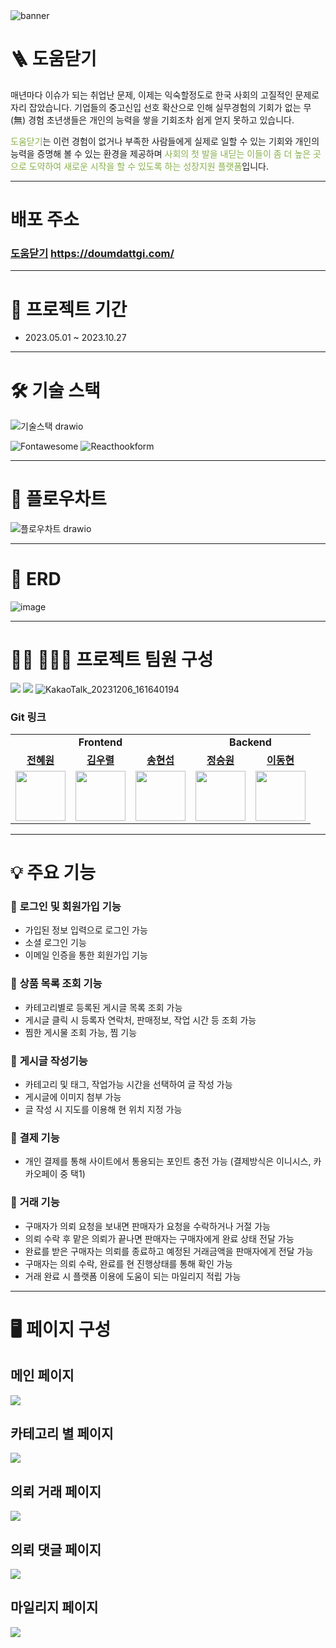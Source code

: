 <img src="https://i.postimg.cc/50wjX27B/doumdattgi-banner.png" alt="banner" />

# 🪜 도움닫기

매년마다 이슈가 되는 취업난 문제,
이제는 익숙할정도로 한국 사회의 고질적인 문제로 자리 잡았습니다.
기업들의 중고신입 선호 확산으로 인해 실무경험의 기회가 없는 무(無) 경험 초년생들은
개인의 능력을 쌓을 기회조차 쉽게 얻지 못하고 있습니다.

<span style="color: #88b04b">도움닫기</span>는 이런 경험이 없거나 부족한 사람들에게 실제로 일할 수 있는 기회와 개인의 능력을 증명해 볼 수 있는 환경을 제공하며 <span style="color: #88b04b">사회의 첫 발을 내딛는 이들이 좀 더 높은 곳으로 도약하여 새로운 시작을 할 수 있도록 하는 성장지원 플랫폼</span>입니다.

---

# 배포 주소

### [도움닫기](http://doumdattgi.com/) https://doumdattgi.com/

---

# 📆 프로젝트 기간

- 2023.05.01 ~ 2023.10.27

---

# 🛠 기술 스택

![기술스택 drawio](https://github.com/code-bootcamp/doumdattgi_server/assets/115931848/9daf97d2-60fe-4c51-a51d-afb45d76035d)

![Fontawesome](https://img.shields.io/badge/fontawesome-339AF0?style=for-the-badge&logo=fontawesome&logoColor=white)
![Reacthookform](https://img.shields.io/badge/reacthookform-EC5990?style=for-the-badge&logo=reacthookform&logoColor=white)
<br>

---

# 📌 플로우차트

![플로우차트 drawio](https://github.com/orca7142/doumdattgi_server-1/assets/115931848/d8aec927-f0bc-415c-9ca3-a24bc9ec3827)

---

# 📌 ERD

![image](https://github.com/orca7142/doumdattgi_server-1/assets/115931848/ef6bd206-9f4f-4de2-801a-fcc6fec78e61)

---

# 🧑‍💻 👩🏻‍💻 프로젝트 팀원 구성

![](https://velog.velcdn.com/images/cometes/post/08813667-eeca-4211-b7bb-902008c5f581/image.jpeg)
![](https://velog.velcdn.com/images/cometes/post/0cdbf860-d03f-4a1c-a50d-e27fce2edfd2/image.png)
![KakaoTalk_20231206_161640194](https://github.com/code-bootcamp/doumdattgi_server/assets/115931848/820e0ec8-b9b0-4ffd-92c3-dbc5460685de)

### Git 링크

 <table>
    <tr>
      <td colspan='3' align="center">
        <b>Frontend</b>
      </td>
            <td colspan='2' align="center">
        <b>Backend</b>
      </td>
    </tr>
    <tr>
     <td align="center"><b><a href="https://github.com/cometes">전혜원</a></b></td>
     <td align="center"><b><a href="https://github.com/wooryeol">김우렬</a></b></td>
     <td align="center"><b><a href="https://github.com/Songhyunseop">송현섭</a></b></td>
           <td align="center"><b><a href="https://github.com/jswon-jung">정승원</a></b></td>
     <td align="center"><b><a href="https://github.com/orca7142">이동현</a></b></td>
   </tr>
   <tr>
     <td align="center"><a href="https://github.com/cometes"><img src="https://velog.velcdn.com/images/cometes/post/f82a7726-4462-4e7b-a49f-4cb2a5f70bb1/image.png" width="80px" /></a></td>
     <td align="center"><a href="https://github.com/wooryeol"><img src="https://velog.velcdn.com/images/cometes/post/89918ada-c1e0-4743-bc93-d529f815a384/image.png" width="80px" /></a></td>
     <td align="center"><a href="https://github.com/Songhyunseop"><img src="https://velog.velcdn.com/images/cometes/post/804629dd-a8a8-4f8f-bd60-aeb36306350c/image.png" width="80px" /></a>
            <td align="center"><a href="https://github.com/jswon-jung"><img src="https://velog.velcdn.com/images/cometes/post/aad5187d-d262-4837-934d-8e414d644c77/image.png" width="80px" /></a>
     <td align="center"><a href="https://github.com/orca7142"><img src="https://velog.velcdn.com/images/cometes/post/9c6c9b67-69f0-458d-8a39-cae69ca482da/image.png" width="80px" /></a></td>
   </tr>
      <tr>
   </tr>
 </table>

---

# 💡 주요 기능

### 🎯 **로그인 및 회원가입 기능**

- 가입된 정보 입력으로 로그인 가능
- 소셜 로그인 기능
- 이메일 인증을 통한 회원가입 기능

### 🎯 **상품 목록 조회 기능**

- 카테고리별로 등록된 게시글 목록 조회 가능
- 게시글 클릭 시 등록자 연락처, 판매정보, 작업 시간 등 조회 가능
- 찜한 게시물 조회 가능, 찜 기능

### 🎯 **게시글 작성기능**

- 카테고리 및 태그, 작업가능 시간을 선택하여 글 작성 가능
- 게시글에 이미지 첨부 가능
- 글 작성 시 지도를 이용해 현 위치 지정 가능

### 🎯 **결제 기능**

- 개인 결제를 통해 사이트에서 통용되는 포인트 충전 가능 (결제방식은 이니시스, 카카오페이 중 택1)

### 🎯 **거래 기능**

- 구매자가 의뢰 요청을 보내면 판매자가 요청을 수락하거나 거절 가능
- 의뢰 수락 후 맡은 의뢰가 끝나면 판매자는 구매자에게 완료 상태 전달 가능
- 완료를 받은 구매자는 의뢰를 종료하고 예정된 거래금액을 판매자에게 전달 가능
- 구매자는 의뢰 수락, 완료를 현 진행상태를 통해 확인 가능
- 거래 완료 시 플랫폼 이용에 도움이 되는 마일리지 적립 가능

---

# 🖥️ 페이지 구성

## 메인 페이지

![](https://velog.velcdn.com/images/cometes/post/d7fbf117-836f-4d7c-9ebf-93d1629be7c8/image.gif)

## 카테고리 별 페이지

![](https://velog.velcdn.com/images/cometes/post/82f58fc3-e849-4477-90c1-79c927ae416e/image.gif)

## 의뢰 거래 페이지

![](https://velog.velcdn.com/images/cometes/post/857d5810-4c71-40c0-af73-31bc6419514e/image.gif)

## 의뢰 댓글 페이지

![](https://velog.velcdn.com/images/cometes/post/a129873e-8d98-4cda-8906-7bdec93d753e/image.gif)

## 마일리지 페이지

![](https://velog.velcdn.com/images/cometes/post/8394500e-a415-4823-a1f5-e5e4558660f2/image.gif)
